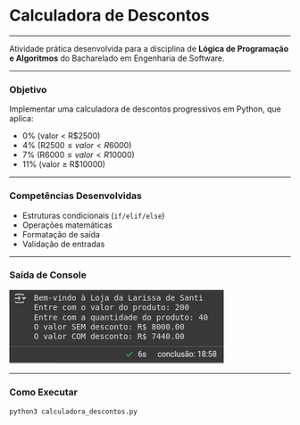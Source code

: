 # **Calculadora de Descontos**
---
Atividade prática desenvolvida para a disciplina de **Lógica de Programação e Algoritmos** do Bacharelado em Engenharia de Software.


---
### Objetivo
Implementar uma calculadora de descontos progressivos em Python, que aplica:
- 0% (valor < R$2500)
- 4% (R$2500 ≤ valor < R$6000)
- 7% (R$6000 ≤ valor < R$10000)
- 11% (valor ≥ R$10000)


---
### Competências Desenvolvidas
- Estruturas condicionais (`if/elif/else`)
- Operações matemáticas
- Formatação de saída
- Validação de entradas

---
### Saída de Console
![Saída de console esperada](https://github.com/larisanti/py-calculadora-descontos/blob/main/output.png)

---
### Como Executar
```bash
python3 calculadora_descontos.py
